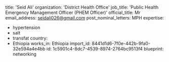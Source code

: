 title: 'Seid Ali'
organization: 'District Health Office'
job_title: 'Public Health Emergency Management Officer (PHEM Officer)'
official_title: Mr
email_address: seidali026@gmail.com
post_nominal_letters: MPH
expertise:
  - hypertension
  - salt
  - transfat
country:
  - Ethiopia
works_in: Ethiopia
import_id: 8441d1d6-7f0e-442b-9fa0-32e594a4e4bb
id: 1c5901c4-8dc7-4539-8974-2764bc9513f4
blueprint: networking
